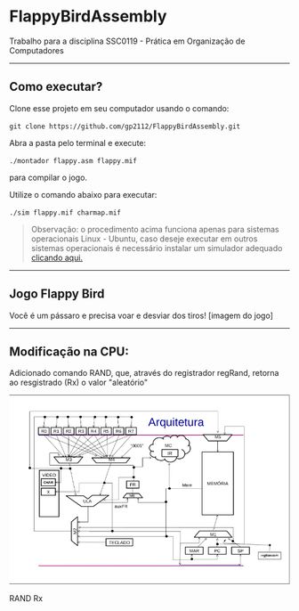 # FlappyBirdAssembly
Trabalho para a disciplina SSC0119 - Prática em Organização de Computadores

---
## Como executar?

Clone esse projeto em seu computador usando o comando:

`git clone https://github.com/gp2112/FlappyBirdAssembly.git`

Abra a pasta pelo terminal e execute:

`./montador flappy.asm flappy.mif`

para compilar o jogo.

Utilize o comando abaixo para executar:

`./sim flappy.mif charmap.mif`

> Observação: o procedimento acima funciona apenas para sistemas operacionais Linux - Ubuntu, caso deseje executar em outros sistemas operacionais é necessário instalar um simulador adequado [clicando aqui.](https://github.com/simoesusp/Processador-ICMC/tree/master/Simple_Simulator)
---
## Jogo Flappy Bird

Você é um pássaro e precisa voar e desviar dos tiros!
[imagem do jogo]

---
## Modificação na CPU:

Adicionado comando RAND, que, através do registrador regRand, retorna ao resgistrado (Rx) o valor "aleatório"

![image](https://github.com/gp2112/FlappyBirdAssembly/blob/main/arquitetura.png)

RAND Rx


